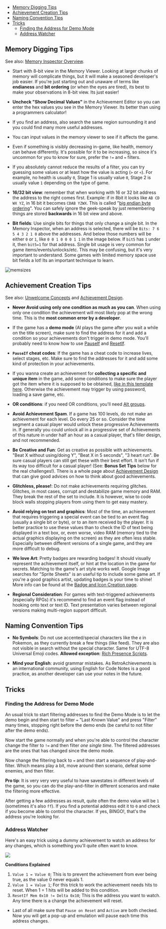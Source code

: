 - [Memory Digging Tips](#memory-digging-tips)
- [Achievement Creation Tips](#achievement-creation-tips)
- [Naming Convention Tips](#naming-convention-tips)
- [Tricks](#tricks)
  - [Finding the Address for Demo Mode](#finding-the-address-for-demo-mode)
  - [Address Watcher](#address-watcher)


## Memory Digging Tips

See also: [Memory Inspector Overview](Memory-Inspector-Overview).

- Start with 8-bit view in the Memory Viewer. Looking at larger chunks of memory will complicate things, but it will make a seasoned developer's job easier. If you're just starting out and unaware of terms like **endianess** and **bit ordering** (or when the eyes are tired), its best to make your observations in 8-bit view. Its just easier!

- **Uncheck "Show Decimal Values"** in the Achievement Editor so you can enter the hex values you see in the Memory Viewer. Its better than using a programmers calculator!

- If you find an address, also search the same region surrounding it and you could find many more useful addresses.

- You can input values in the memory viewer to see if it affects the game.

- Even if something is visibly decreasing in-game, like health, memory can behave differently. It's possible for it to be increasing, so since it's uncommon for you to know for sure, prefer the `!=` and `=` filters.

- If you absolutely cannot reduce the results of a filter, you can try guessing some values or at least how the value is acting (`>` or `<`). For example, no health is usually `0`, Stage 1 is usually value `0`, Stage 2 is usually value `1` depending on the type of game.

- **16/32 bit view**: remember that when working with 16 or 32 bit address the address to the right comes first. Example: if in 8bit it looks like `AB CD WX YZ`, in 16 bit it becomes `CDAB YZWX`. This is called "[big endian byte ordering](https://en.wikipedia.org/wiki/Endianness#Big-endian)". You can safely ignore the geek-speak by just remembering things are stored **backwards** in 16 bit view and above.

- **Bit fields**: Use single bits for things that only change a single bit. In the Memory Inspector, when an address is selected, there will be `Bits: 7 6 5 4 3 2 1 0` above the addresses. And below those numbers will be either `0` or `1`, like `0 0 1 0 0 0 1 1` in the image below. If `bit5` has `1` under it, then `bit5=1` for that address. Single bit usage is very common for game items/events/unlocks/etc. This may be confusing, but it's very important to understand. Some games with limited memory space use bit fields a lot! Its an important technique to learn.

![memsizes](https://user-images.githubusercontent.com/32680403/45276439-8cbf6580-b47f-11e8-803c-7e7e391a9e55.png)


## Achievement Creation Tips

See also: [Unwelcome Concepts](Developers-Code-of-Conduct#unwelcome-concepts) and [Achievement Design](Achievement-Design).

- **~~Never~~ Avoid using only one condition as much as you can**. When using only one condition the achievement will most likely pop at the wrong time.  This is the **most common error by a developer**.

- If the game has a **demo mode** (AI plays the game after you wait a while on the title screen), make sure to find the address for it and add a condition so your achievements don't trigger in demo mode. You'll probably need to know how to use [PauseIf](Achievement-Logic-Features#pauseif) and [ResetIf](Achievement-Logic-Features#resetif).

- **`PauseIf` cheat codes**: If the game has a cheat code to increase lives, select stages, etc. Make sure to find the addresses for it and add some kind of protection in your achievements.

- If you wanna create an achievement for **collecting a specific and unique item** in the game, add some conditions to make sure the player got the item where it is supposed to be obtained, [like in this template here](Achievement-Templates#collect-an-item-in-a-specific-level). Otherwise the achievement may trigger by using password, loading a save game, etc.

- **OR conditions**: if you need OR conditions, you'll need [Alt groups](Achievement-Logic-Features#alt-groups).

- **Avoid Achievement Spam**. If a game has 100 levels, do not make an achievement for each level. Do every 25 or so. Consider the time segment a casual player would unlock these progressive Achievements in. If generally you could unlock all in a progressive set of Achievements of this nature in under half an hour as a casual player, that's filler design, and not recommended.

- **Be Creative and Fun**: Get as creative as possible with achievements. "Beat X without using/doing Y", "Beat X in 5 seconds", "3 heart run". Be sure casual players can still get these with their best effort. It isn't fun if its way too difficult for a casual player!  (See:  **Bonus Set Tips** below for the real challenges!). There is a whole page about [Achievement Design](Achievement-Design) that can give good advices on how to think about good achievements.

- **Glitchless, please!**: Do not make achievements requiring glitches. Glitches, in most cases, corrupt and destabilize game memory and RAM. They break the rest of the set to include. It is however, wise to code block walls stopping players from using them to get easy mastery.

- **Avoid relying on text and graphics**: Most of the time, an achievement that requires triggering a special event can be tied to an event flag (usually a single bit or byte), or to an item received by the player. It is better practice to use these values than to check the ID of text being displayed in a text box, or, even worse, video RAM (memory tied to the actual graphics displaying on the screen) as they are often less stable. Especially between different versions of a single game, and they are more difficult to debug.

- **We love Art**:  Pretty badges are rewarding badges! It should visually represent the achievement itself, or hint at the location in the game for secrets.  Matching to the game's art style works well.  Google Image searches for "Sprite Sheets" is an useful tip to include some game art. If you're a good graphics artist, updating badges is your time to shine! More info can be found at the [Badge and Icon Creation page](Badge-and-Icon-Creation).

- **Regional Consideration**: For games with text-triggered achievements (especially RPGs) it's recommend to find an event flag instead of hooking onto text or text ID. Text presentation varies between regional versions making multi-region support difficult.


## Naming Convention Tips

- **No Symbols**: Do not use accented/special characters like the `é` in Pokemon, as they currently break a few things (like feed). They are also not visible in search without the special character. Same for UTF-8 Universal Emoji codes. **Allowed exception**: [Rich Presence Scripts](Rich-Presence).

- **Mind your English**: avoid grammar mistakes. As RetroAchievements is an international community, using English for Code Notes is a good practice, as another developer can use your notes in the future.


## Tricks

### Finding the Address for Demo Mode

An usual trick to start filtering addresses to find the Demo Mode is to let the demo begin and then start to filter `=` "Last Known Value" and press "Filter" many times, stopping right before the demo ends (be careful to not filter after the demo ends).

Now start the game normally and when you're able to control the character change the filter to `!=` and then filter *one single time*. The filtered addresses are the ones that has changed since the demo mode.

Now change the filtering back to `=` and then start a sequence of play-and-filter. Which means play a bit, move around then scenario, defeat some enemies, and then filter.

**Pro tip**: It is very very very useful to have savestates in different levels of the game, so you can do the play-and-filter in different scenarios and make the filtering more effective.

After getting a few addresses as result, quite often the demo value will be `1` (sometimes it's also `ff`). If you find a potential address edit it to `0` and check if you become able to control the character. If yes, BINGO!, that's the address you're looking for.


### Address Watcher

Here's an easy trick using a dummy achievement to watch an address for any changes, which is something you'll quite often want to know.

![](https://user-images.githubusercontent.com/32706333/51081767-dbdb0880-16b4-11e9-9672-4b39721accd3.png)

**Conditions Explained**  

1. ``Value 1 = Value 0``; This is to prevent the achievement from ever being true, as the value 0 never equals 1.
2. ``Value 1 = Value 1``; For this trick to work the achievement needs hits to reset. When 1 = 1 hits will be added to this condition.
3. ``ResetIf Mem 0x10 != Delta 0x10``; This is the address you want to watch. Any time there is a change the achievement will reset.

- Last of all make sure that ``Pause on Reset`` and ``Active`` are both checked. Now you will get a pop-up and emulation will pause each time this address changes.
